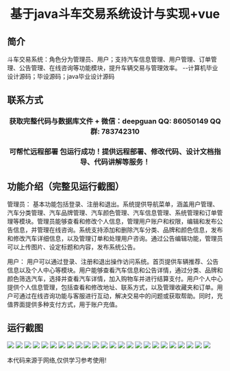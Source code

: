 <p><h1 align="center">基于java斗车交易系统设计与实现+vue</h1></p>

## 简介
斗车交易系统：角色分为管理员、用户；支持汽车信息管理、用户管理、订单管理、公告管理、在线咨询等功能模块，提升车辆交易与管理效率。    --计算机毕业设计源码；毕设源码；java毕业设计源码


## 联系方式
<p><h3 align="center">获取完整代码与数据库文件 + 微信：deepguan QQ: 86050149 QQ群: 783742310</h3></p>
<p><h3 align="center">可帮忙远程部署 包运行成功！提供远程部署、修改代码、设计文档指导、代码讲解等服务！</h3></p>

## 功能介绍（完整见运行截图）
管理员： 基本功能包括登录、注册和退出。系统提供导航菜单，涵盖用户管理、汽车分类管理、汽车品牌管理、汽车颜色管理、汽车信息管理、系统管理和订单管理等模块。管理员能够查看和修改个人信息，管理用户账户和权限，编辑和发布公告信息，并管理在线咨询。系统支持添加和删除汽车分类、品牌和颜色信息，发布和修改汽车详细信息，以及管理订单和处理用户咨询。通过公告编辑功能，管理员可以上传图片、设定标题和内容，发布系统公告。

用户： 用户可以通过登录、注册和退出操作访问系统。首页提供车辆推荐、公告信息以及个人中心等模块。用户能够查看汽车信息和公告详情，通过分类、品牌和颜色筛选汽车，选择并查看汽车详情，加入购物车并进行结算支付。用户个人中心提供个人信息管理，包括查看和修改地址、联系方式，以及管理收藏夹和订单。用户可通过在线咨询功能与客服进行互动，解决交易中的问题或获取帮助。同时，充值界面提供多种支付方式，用于账户充值。


## 运行截图
![](img/001.jpg)
![](img/002.jpg)
![](img/003.jpg)
![](img/004.jpg)
![](img/005.jpg)
![](img/006.jpg)
![](img/007.jpg)
![](img/008.jpg)
![](img/009.jpg)
![](img/010.jpg)
![](img/011.jpg)
![](img/012.jpg)
![](img/013.jpg)
![](img/014.jpg)
![](img/015.jpg)
![](img/016.jpg)
![](img/017.jpg)
![](img/018.jpg)
![](img/019.jpg)
![](img/020.jpg)
![](img/021.jpg)
![](img/022.jpg)
![](img/023.jpg)
![](img/024.jpg)

<p>本代码来源于网络,仅供学习参考使用!</p>
